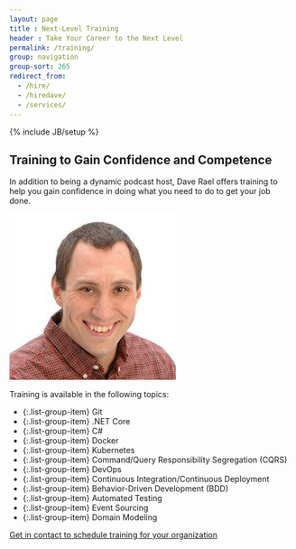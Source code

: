 ```yaml
---
layout: page
title : Next-Level Training
header : Take Your Career to the Next Level
permalink: /training/
group: navigation
group-sort: 265
redirect_from:
  - /hire/
  - /hiredave/
  - /services/
---
```

{% include JB/setup %}

## Training to Gain Confidence and Competence

In addition to being a dynamic podcast host, Dave Rael offers training to help you gain confidence in doing what you need to do to get your job done.

<img class="img guest" src="/assets/images/DaveRael.jpg" />

Training is available in the following topics:

* {:.list-group-item} Git
* {:.list-group-item} .NET Core
* {:.list-group-item} C#
* {:.list-group-item} Docker
* {:.list-group-item} Kubernetes
* {:.list-group-item} Command/Query Responsibility Segregation (CQRS)
* {:.list-group-item} DevOps
* {:.list-group-item} Continuous Integration/Continuous Deployment
* {:.list-group-item} Behavior-Driven Development (BDD)
* {:.list-group-item} Automated Testing
* {:.list-group-item} Event Sourcing
* {:.list-group-item} Domain Modeling

[Get in contact to schedule training for your organization](mailto:dave@developeronfire.com)
